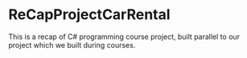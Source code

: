 # ReCapProjectCarRental
This is a recap of C# programming course project, built parallel to our project which we built during courses.
